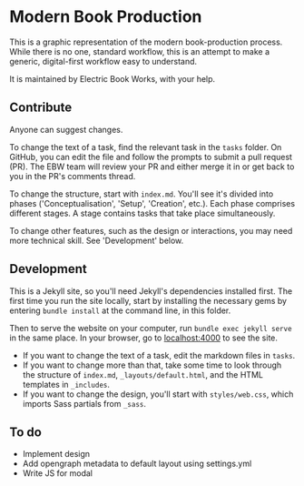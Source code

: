 # Modern Book Production

This is a graphic representation of the modern book-production process. While there is no one, standard workflow, this is an attempt to make a generic, digital-first workflow easy to understand.

It is maintained by Electric Book Works, with your help.


## Contribute

Anyone can suggest changes.

To change the text of a task, find the relevant task in the `tasks` folder. On GitHub, you can edit the file and follow the prompts to submit a pull request (PR). The EBW team will review your PR and either merge it in or get back to you in the PR's comments thread.

To change the structure, start with `index.md`. You'll see it's divided into phases ('Conceptualisation', 'Setup', 'Creation', etc.). Each phase comprises different stages. A stage contains tasks that take place simultaneously.

To change other features, such as the design or interactions, you may need more technical skill. See 'Development' below.


## Development

This is a Jekyll site, so you'll need Jekyll's dependencies installed first. The first time you run the site locally, start by installing the necessary gems by entering `bundle install` at the command line, in this folder.

Then to serve the website on your computer, run `bundle exec jekyll serve` in the same place. In your browser, go to [localhost:4000](http://localhost:4000) to see the site.

- If you want to change the text of a task, edit the markdown files in `tasks`. 
- If you want to change more than that, take some time to look through the structure of `index.md`, `_layouts/default.html`, and the HTML templates in `_includes`.
- If you want to change the design, you'll start with `styles/web.css`, which imports Sass partials from `_sass`.


## To do

- Implement design
- Add opengraph metadata to default layout using settings.yml
- Write JS for modal
